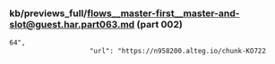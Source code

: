 ### kb/previews_full/flows__master-first__master-and-slot@guest.har.part063.md (part 002)

```md
64",
                    "url": "https://n958200.alteg.io/chunk-KO722
```

```
